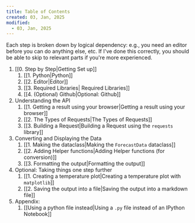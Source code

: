 ```yaml
---
title: Table of Contents
created: 03, Jan, 2025
modified:
  - 03, Jan, 2025
---
```


Each step is broken down by logical dependency: e.g., you need an editor before you can do anything else, etc. If I've done this correctly, you should be able to skip to relevant parts if you're more experienced.

1. [[0. Step by Step|Getting Set up]]
	1. [[1. Python|Python]]
	2. [[2. Editor|Editor]]
	3. [[3. Required Libraries| Required Libraries]]
	4. [[4. (Optional) Github|Optional: Github]]
2. Understanding the API
	1. [[1. Getting a result using your browser|Getting a result using your browser]]
	2. [[2. The Types of Requests|The Types of Requests]]
	3. [[3. Building a Request|Building a Request using the `requests` library]]
3. Converting and Displaying the Data
	1. [[1. Making the dataclass|Making the `ForecastData` dataclass]]
	2. [[2. Adding Helper functions|Adding Helper functions (for conversion)]]
	3. [[3. Formatting the output|Formatting the output]]
4. Optional: Taking things one step further
	1. [[1. Creating a temperature plot|Creating a temperature plot with `matplotlib`]]
	2. [[2. Saving the output into a file|Saving the output into a markdown file]]
5. Appendix:
	1. [[Using a python file instead|Using a `.py` file instead of an IPython Notebook]]
